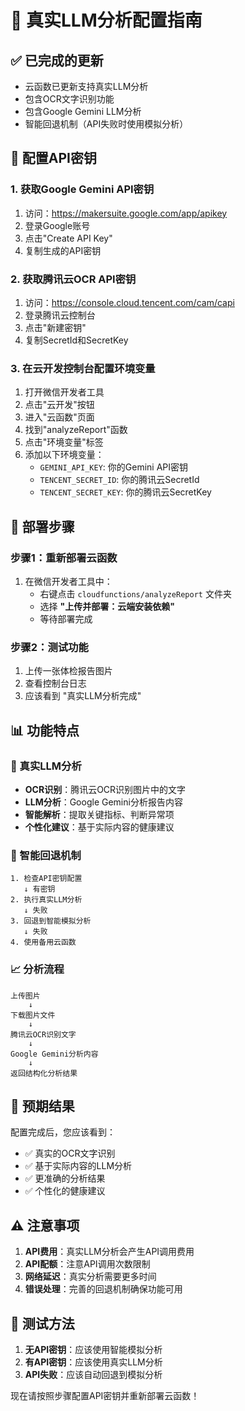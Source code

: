 # 🚀 真实LLM分析配置指南

## ✅ 已完成的更新
- 云函数已更新支持真实LLM分析
- 包含OCR文字识别功能
- 包含Google Gemini LLM分析
- 智能回退机制（API失败时使用模拟分析）

## 🔑 配置API密钥

### 1. 获取Google Gemini API密钥
1. 访问：https://makersuite.google.com/app/apikey
2. 登录Google账号
3. 点击"Create API Key"
4. 复制生成的API密钥

### 2. 获取腾讯云OCR API密钥
1. 访问：https://console.cloud.tencent.com/cam/capi
2. 登录腾讯云控制台
3. 点击"新建密钥"
4. 复制SecretId和SecretKey

### 3. 在云开发控制台配置环境变量
1. 打开微信开发者工具
2. 点击"云开发"按钮
3. 进入"云函数"页面
4. 找到"analyzeReport"函数
5. 点击"环境变量"标签
6. 添加以下环境变量：
   - `GEMINI_API_KEY`: 你的Gemini API密钥
   - `TENCENT_SECRET_ID`: 你的腾讯云SecretId
   - `TENCENT_SECRET_KEY`: 你的腾讯云SecretKey

## 🚀 部署步骤

### 步骤1：重新部署云函数
1. 在微信开发者工具中：
   - 右键点击 `cloudfunctions/analyzeReport` 文件夹
   - 选择 **"上传并部署：云端安装依赖"**
   - 等待部署完成

### 步骤2：测试功能
1. 上传一张体检报告图片
2. 查看控制台日志
3. 应该看到 "真实LLM分析完成"

## 📊 功能特点

### 🧠 真实LLM分析
- **OCR识别**：腾讯云OCR识别图片中的文字
- **LLM分析**：Google Gemini分析报告内容
- **智能解析**：提取关键指标、判断异常项
- **个性化建议**：基于实际内容的健康建议

### 🔄 智能回退机制
```
1. 检查API密钥配置
   ↓ 有密钥
2. 执行真实LLM分析
   ↓ 失败
3. 回退到智能模拟分析
   ↓ 失败
4. 使用备用云函数
```

### 📈 分析流程
```
上传图片
    ↓
下载图片文件
    ↓
腾讯云OCR识别文字
    ↓
Google Gemini分析内容
    ↓
返回结构化分析结果
```

## 🎯 预期结果

配置完成后，您应该看到：
- ✅ 真实的OCR文字识别
- ✅ 基于实际内容的LLM分析
- ✅ 更准确的分析结果
- ✅ 个性化的健康建议

## ⚠️ 注意事项

1. **API费用**：真实LLM分析会产生API调用费用
2. **API配额**：注意API调用次数限制
3. **网络延迟**：真实分析需要更多时间
4. **错误处理**：完善的回退机制确保功能可用

## 🧪 测试方法

1. **无API密钥**：应该使用智能模拟分析
2. **有API密钥**：应该使用真实LLM分析
3. **API失败**：应该自动回退到模拟分析

现在请按照步骤配置API密钥并重新部署云函数！
